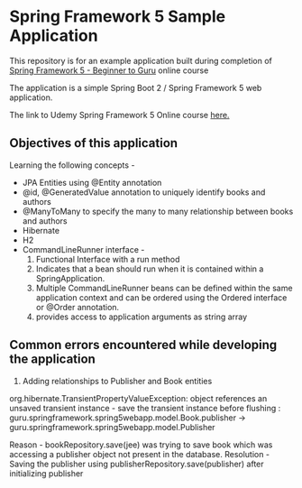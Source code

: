 # Spring Framework 5 Sample Application

This repository is for an example application built during completion of [Spring Framework 5 - Beginner to Guru](https://courses.springframework.guru/p/spring-framework-5-begginer-to-guru) online course

The application is a simple Spring Boot 2 / Spring Framework 5 web application.

The link to Udemy Spring Framework 5 Online course [here.](https://courses.springframework.guru/p/spring-framework-5-begginer-to-guru)

## Objectives of this application

Learning the following concepts -
  * JPA Entities using @Entity annotation
  * @id, @GeneratedValue annotation to uniquely identify books and authors
  * @ManyToMany to specify the many to many relationship between books and authors
  * Hibernate
  * H2
  * CommandLineRunner interface - 
     1. Functional Interface with a run method
     2. Indicates that a bean should run when it is contained within a SpringApplication. 
     3. Multiple CommandLineRunner beans can be defined within the same application context and can be ordered using the Ordered interface or @Order annotation.
     4. provides access to application arguments as string array
     
     
## Common errors encountered while developing the application

1. Adding relationships to Publisher and Book entities

  org.hibernate.TransientPropertyValueException: object references an unsaved transient instance - save the transient instance before flushing : guru.springframework.spring5webapp.model.Book.publisher -> guru.springframework.spring5webapp.model.Publisher
  
  Reason - bookRepository.save(jee) was trying to save book which was accessing a publisher object not present in the database. 
  Resolution - Saving the publisher using publisherRepository.save(publisher) after initializing publisher 


